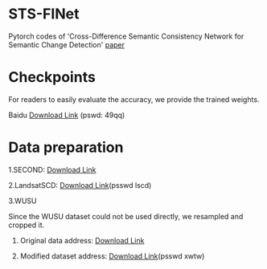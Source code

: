 # STS-FINet
Pytorch codes of 'Cross-Difference Semantic Consistency Network for Semantic Change Detection' [paper](https://ieeexplore.ieee.org/document/10979855)

# Checkpoints
For readers to easily evaluate the accuracy, we provide the trained weights.

Baidu [Download Link](https://pan.baidu.com/s/1TPbQCBdjtKvbHyV_UxYgeg?pwd=49qq) (pswd: 49qq)

# Data preparation
1.SECOND: [Download Link](https://captain-whu.github.io/SCD/)

2.LandsatSCD: [Download Link](https://pan.baidu.com/share/init?surl=ynizp4WST6EeBo6pxo6Kog&pwd=lscd)(psswd lscd)

3.WUSU

Since the WUSU dataset could not be used directly, we resampled and cropped it.

1) Original data address: [Download Link](https://rsidea.whu.edu.cn/resource_wusu_sharing.htm)

2) Modified dataset address: [Download Link](https://pan.baidu.com/s/106AkV81LZkl7ePszNOAhbA?pwd=xwtw)(psswd xwtw)

